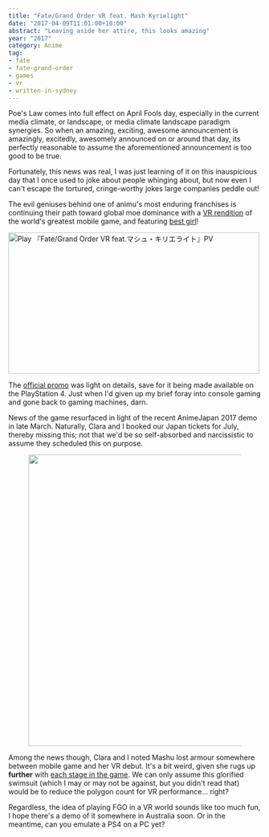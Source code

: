 ```yaml
---
title: "Fate/Grand Order VR feat. Mash Kyrielight"
date: "2017-04-09T11:01:00+10:00"
abstract: "Leaving aside her attire, this looks amazing"
year: "2017"
category: Anime
tag:
- fate
- fate-grand-order
- games
- vr
- written-in-sydney
---
```

Poe's Law comes into full effect on April Fools day, especially in the current media climate, or landscape, or media climate landscape paradigm synergies. So when an amazing, exciting, awesome announcement is amazingly, excitedly, awesomely announced on or around that day, its perfectly reasonable to assume the aforementioned announcement is too good to be true.

Fortunately, this news was real, I was just learning of it on this inauspicious day that I once used to joke about people whinging about, but now even I can't escape the tortured, cringe-worthy jokes large companies peddle out!

The evil geniuses behind one of animu's most enduring franchises is continuing their path toward global moe dominance with a [VR rendition] of the world's greatest mobile game, and featuring [best girl]!

<p><a href="https://www.youtube.com/watch?v=6A3hdSY1qW0" title="Play 『Fate/Grand Order VR feat.マシュ・キリエライト』PV"><img src="https://rubenerd.com/files/2017/yt-6A3hdSY1qW0@1x.jpg" srcset="https://rubenerd.com/files/2017/yt-6A3hdSY1qW0@1x.jpg 1x, https://rubenerd.com/files/2017/yt-6A3hdSY1qW0@2x.jpg 2x" alt="Play 『Fate/Grand Order VR feat.マシュ・キリエライト』PV" style="width:500px;height:281px;" /></a></p>

The [official promo] was light on details, save for it being made available on the PlayStation 4. Just when I'd given up my brief foray into console gaming and gone back to gaming machines, darn.

News of the game resurfaced in light of the recent AnimeJapan 2017 demo in late March. Naturally, Clara and I booked our Japan tickets for July, thereby missing this; not that we'd be so self-absorbed and narcissistic to assume they scheduled this on purpose.

<figure><img src="https://rubenerd.com/files/2017/shielder-vr@1x.jpg" alt="" style="width:500px; height:580px" srcset="https://rubenerd.com/files/2017/shielder-vr@1x.jpg 1x, https://rubenerd.com/files/2017/shielder-vr@2x.jpg 2x" /></figure>

Among the news though, Clara and I noted Mashu lost armour somewhere between mobile game and her VR debut. It's a bit weird, given she rugs up **further** with [each stage in the game]. We can only assume this glorified swimsuit (which I may or may not be against, but you didn't read that) would be to reduce the polygon count for VR performance... right?

Regardless, the idea of playing FGO in a VR world sounds like too much fun, I hope there's a demo of it somewhere in Australia soon. Or in the meantime, can you emulate a PS4 on a PC yet?

[best girl]: http://knowyourmeme.com/memes/best-girl
[official promo]: https://www.youtube.com/watch?v=6A3hdSY1qW0
[VR rendition]: http://vr.fate-go.jp
[each stage in the game]: http://vignette3.wikia.nocookie.net/fategrandorder/images/3/32/Shielder3.png/revision/latest?cb=20170206150347

